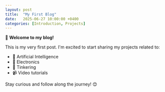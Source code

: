 ```yaml
---
layout: post
title:  "My First Blog"
date:   2025-06-27 10:00:00 +0400
categories: [Introduction, Projects]
---
```


🚀 **Welcome to my blog!**

This is my very first post. I'm excited to start sharing my projects related to:
- 🧠 Artificial Intelligence
- 🔌 Electronics
- 🔧 Tinkering
- 📹 Video tutorials

Stay curious and follow along the journey! 😊
